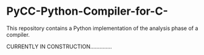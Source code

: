 # PyCC-Python-Compiler-for-C-
This repository contains a Python implementation of the analysis phase of a compiler.

CURRENTLY IN CONSTRUCTION..............
